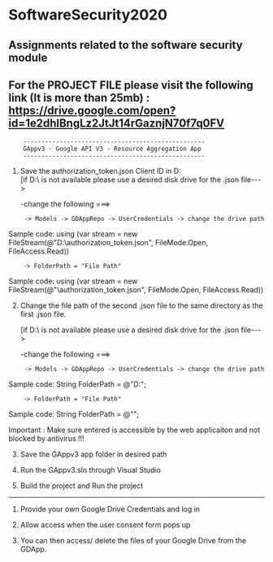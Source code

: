 # SoftwareSecurity2020
Assignments related to the software security module
-------------------------------------------------------------------------------
For the PROJECT FILE  please visit the following link (It is more than 25mb) :
https://drive.google.com/open?id=1e2dhlBngLz2JtJt14rGaznjN70f7q0FV
-------------------------------------------------------------------------------

		--------------------------------------------------
		GAppv3 - Google API V3 - Resource Aggregation App 
		--------------------------------------------------

1. Save the authorization_token.json Client ID in D:\
	[if D:\ is not available please use a desired disk drive for the .json file--->
	
	-change the following ===>

		-> Models -> GDAppRepo -> UserCredentials -> change the drive path

Sample code: using (var stream = new FileStream(@"D:\authorization_token.json", FileMode.Open, FileAccess.Read))

		-> FolderPath = "File Path"

Sample code: using (var stream = new FileStream(@"<Desired File Path>\authorization_token.json", FileMode.Open, FileAccess.Read))

2. Change the file path of the second .json file to the same directory as the first .json file.

	[if D:\ is not available please use a desired disk drive for the .json file--->
	
	-change the following ===>

		-> Models -> GDAppRepo -> UserCredentials -> change the drive path

Sample code: String FolderPath = @"D:\";

		-> FolderPath = "File Path"

Sample code: String FolderPath = @"<file path>";

Important : Make sure <file path> entered is accessible by the web applicaiton and not blocked by antivirus !!!

3. Save the GAppv3 app folder in desired path

4. Run the GAppv3.sln through Visual Studio 

5. Build the project and Run the project

----------------------------------------------------

1. Provide your own Google Drive Credentials and log in

2. Allow access when the user consent form pops up

3. You can then access/ delete the files of your Google Drive from the GDApp. 
